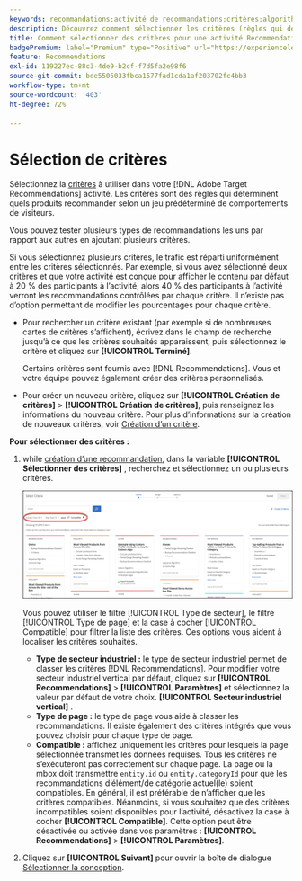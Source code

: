 ```yaml
---
keywords: recommandations;activité de recommandations;critères;algorithme
description: Découvrez comment sélectionner les critères (règles qui déterminent quels produits ou contenus recommander) utiliser dans votre Adobe. [!DNL Target] Activité Recommendations .
title: Comment sélectionner des critères pour une activité Recommendations ?
badgePremium: label="Premium" type="Positive" url="https://experienceleague.adobe.com/docs/target/using/introduction/intro.html?lang=en#premium newtab=true" tooltip="See what's included in Target Premium."
feature: Recommendations
exl-id: 119227ec-88c3-4de9-b2cf-f7d5fa2e98f6
source-git-commit: bde5506033fbca1577fad1cda1af203702fc4bb3
workflow-type: tm+mt
source-wordcount: '403'
ht-degree: 72%

---
```


# Sélection de critères

Sélectionnez la [critères](/help/main/c-recommendations/c-algorithms/algorithms.md) à utiliser dans votre [!DNL Adobe Target Recommendations] activité. Les critères sont des règles qui déterminent quels produits recommander selon un jeu prédéterminé de comportements de visiteurs.

Vous pouvez tester plusieurs types de recommandations les uns par rapport aux autres en ajoutant plusieurs critères.

Si vous sélectionnez plusieurs critères, le trafic est réparti uniformément entre les critères sélectionnés. Par exemple, si vous avez sélectionné deux critères et que votre activité est conçue pour afficher le contenu par défaut à 20 % des participants à l’activité, alors 40 % des participants à l’activité verront les recommandations contrôlées par chaque critère. Il n’existe pas d’option permettant de modifier les pourcentages pour chaque critère.

* Pour rechercher un critère existant (par exemple si de nombreuses cartes de critères s’affichent), écrivez dans le champ de recherche jusqu’à ce que les critères souhaités apparaissent, puis sélectionnez le critère et cliquez sur **[!UICONTROL Terminé]**.

   Certains critères sont fournis avec [!DNL Recommendations]. Vous et votre équipe pouvez également créer des critères personnalisés.

* Pour créer un nouveau critère, cliquez sur **[!UICONTROL Création de critères]** > **[!UICONTROL Création de critères]**, puis renseignez les informations du nouveau critère. Pour plus d’informations sur la création de nouveaux critères, voir [Création d’un critère](/help/main/c-recommendations/c-algorithms/create-new-algorithm.md#task_8A9CB465F28D44899F69F38AD27352FE).

**Pour sélectionner des critères :**

1. while [création d’une recommandation](/help/main/c-recommendations/t-create-recs-activity/create-recs-activity.md#task_6874328773C64C44A73F0A130AD3F96F), dans la variable **[!UICONTROL Sélectionner des critères]** , recherchez et sélectionnez un ou plusieurs critères.

   ![Boîte de dialogue Sélection de critères](/help/main/c-recommendations/t-create-recs-activity/assets/filters.png)

   Vous pouvez utiliser le filtre [!UICONTROL Type de secteur], le filtre [!UICONTROL Type de page] et la case à cocher [!UICONTROL Compatible] pour filtrer la liste des critères. Ces options vous aident à localiser les critères souhaités.

   * **Type de secteur industriel :** le type de secteur industriel permet de classer les critères [!DNL Recommendations]. Pour modifier votre secteur industriel vertical par défaut, cliquez sur **[!UICONTROL Recommendations]** > **[!UICONTROL Paramètres]** et sélectionnez la valeur par défaut de votre choix. **[!UICONTROL Secteur industriel vertical]** .
   * **Type de page :** le type de page vous aide à classer les recommandations. Il existe également des critères intégrés que vous pouvez choisir pour chaque type de page.
   * **Compatible :** affichez uniquement les critères pour lesquels la page sélectionnée transmet les données requises. Tous les critères ne s’exécuteront pas correctement sur chaque page. La page ou la mbox doit transmettre `entity.id` ou `entity.categoryId` pour que les recommandations d’élément/de catégorie actuel(le) soient compatibles. En général, il est préférable de n’afficher que les critères compatibles. Néanmoins, si vous souhaitez que des critères incompatibles soient disponibles pour l’activité, désactivez la case à cocher **[!UICONTROL Compatible]**. Cette option peut être désactivée ou activée dans vos paramètres : **[!UICONTROL Recommendations]** > **[!UICONTROL Paramètres]**.

1. Cliquez sur **[!UICONTROL Suivant]** pour ouvrir la boîte de dialogue [Sélectionner la conception](/help/main/c-recommendations/c-design-overview/design-overview.md).
